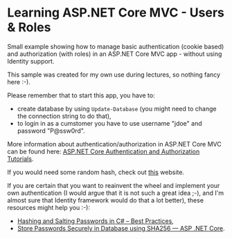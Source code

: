 # Learning ASP.NET Core MVC - Users & Roles

Small example showing how to manage basic authentication (cookie based) and authorization (with roles) in an ASP.NET Core MVC app - without using Identity support.

This sample was created for my own use during lectures, so nothing fancy here :-).

Please remember that to start this app, you have to:

- create database by using `Update-Database` (you might need to change the connection string to do that),
- to login in as a cumstomer you have to use username "jdoe" and password "P@ssw0rd".

More information about authentication/authorization in ASP.NET Core MVC can be found here: [ASP.NET Core Authentication and Authorization Tutorials](https://youtube.com/playlist?list=PLOeFnOV9YBa4yaz-uIi5T4ZW3QQGHJQXi).

If you would need some random hash, check out [this](https://onlinehashtools.com/generate-random-sha256-hash) website.

If you are certain that you want to reainvent the wheel and implement your own authentication (I would argue that it is not such a great idea ;-), and I'm almost sure that Identity framework would do that a lot better), these resources might help you :-):

- [Hashing and Salting Passwords in C# – Best Practices](https://code-maze.com/csharp-hashing-salting-passwords-best-practices/),
- [Store Passwords Securely in Database using SHA256 — ASP .NET Core](https://juldhais.net/secure-way-to-store-passwords-in-database-using-sha256-asp-net-core-898128d1c4ef).
